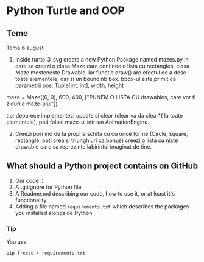 # Python Turtle and OOP

## Teme

Tema 6 august
1. Inside turtle_3_svg create a new Python Package named mazes.py in care sa creezi o clasa Maze care continee o lista cu rectangles,
   clasa Maze mosteneste Drawable, iar functie draw() are efectul de a dese toate elementele, dar si un boundinb box.
   bbox-ul este primit ca parametrii  pos: Tuple[int, int], width, height
   
maze = Maze((0, 0), 600, 400, ["PUNEM O LISTA CU drawables, care vor fi zidurile maze-ului"])

tip: deoarece implementezi update si clear (clear va da clear*( la toate elementele),
     poti folosi maze-ul intr-un AnimationEngine.

2. Creezi pornind de la propria schita cu cu orice forme (Circle, square, rectangle, poti crea si triunghiuri ca bonus)
   creezi o lista cu niste drawable care sa reprezinte labirintul imaginat de tine.
   






## What should a Python project contains on GitHub

1. Our code :)
2. A .gitignore for Python file
3. A Readme.md describing our code, how to use it, or at least it's functionality
4. Adding a file named `requirements.txt` which describes the packages you installed alongside Python


### Tip

You use 
```shell
pip freeze > requirements.txt
```